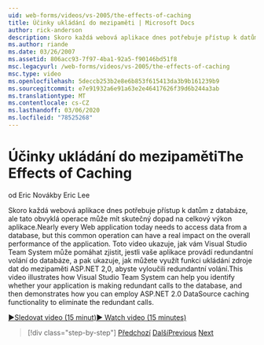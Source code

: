 ```yaml
---
uid: web-forms/videos/vs-2005/the-effects-of-caching
title: Účinky ukládání do mezipaměti | Microsoft Docs
author: rick-anderson
description: Skoro každá webová aplikace dnes potřebuje přístup k datům z databáze, ale tato obvyklá operace může mít skutečný dopad na celkový výkon a...
ms.author: riande
ms.date: 03/26/2007
ms.assetid: 806acc93-7f97-4ba1-92a5-f90146bd51f8
msc.legacyurl: /web-forms/videos/vs-2005/the-effects-of-caching
msc.type: video
ms.openlocfilehash: 5deccb253b2e8e6b853f615413da3b9b161239b9
ms.sourcegitcommit: e7e91932a6e91a63e2e46417626f39d6b244a3ab
ms.translationtype: MT
ms.contentlocale: cs-CZ
ms.lasthandoff: 03/06/2020
ms.locfileid: "78525268"
---
```

# <a name="the-effects-of-caching"></a><span data-ttu-id="b1ccf-103">Účinky ukládání do mezipaměti</span><span class="sxs-lookup"><span data-stu-id="b1ccf-103">The Effects of Caching</span></span>

<span data-ttu-id="b1ccf-104">od Eric Novák</span><span class="sxs-lookup"><span data-stu-id="b1ccf-104">by Eric Lee</span></span>

<span data-ttu-id="b1ccf-105">Skoro každá webová aplikace dnes potřebuje přístup k datům z databáze, ale tato obvyklá operace může mít skutečný dopad na celkový výkon aplikace.</span><span class="sxs-lookup"><span data-stu-id="b1ccf-105">Nearly every Web application today needs to access data from a database, but this common operation can have a real impact on the overall performance of the application.</span></span> <span data-ttu-id="b1ccf-106">Toto video ukazuje, jak vám Visual Studio Team System může pomáhat zjistit, jestli vaše aplikace provádí redundantní volání do databáze, a pak ukazuje, jak můžete využít funkci ukládání zdroje dat do mezipaměti ASP.NET 2,0, abyste vyloučili redundantní volání.</span><span class="sxs-lookup"><span data-stu-id="b1ccf-106">This video illustrates how Visual Studio Team System can help you identify whether your application is making redundant calls to the database, and then demonstrates how you can employ ASP.NET 2.0 DataSource caching functionality to eliminate the redundant calls.</span></span>

[<span data-ttu-id="b1ccf-107">&#9654;Sledovat video (15 minut)</span><span class="sxs-lookup"><span data-stu-id="b1ccf-107">&#9654; Watch video (15 minutes)</span></span>](https://channel9.msdn.com/Blogs/ASP-NET-Site-Videos/the-effects-of-caching)

> [!div class="step-by-step"]
> <span data-ttu-id="b1ccf-108">[Předchozí](custom-extraction-rules-and-coded-web-tests.md)
> [Další](using-the-load-test-agent.md)</span><span class="sxs-lookup"><span data-stu-id="b1ccf-108">[Previous](custom-extraction-rules-and-coded-web-tests.md)
[Next](using-the-load-test-agent.md)</span></span>

